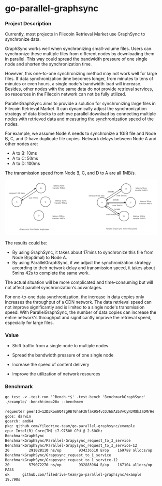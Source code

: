 # go-parallel-graphsync

### Project Description

Currently, most projects in Filecoin Retrieval Market use GraphSync to synchronize data.

GraphSync works well when synchronizing small-volume files. Users can synchronize these multiple files from different nodes by downloading them in parallel. This way could spread the bandwidth pressure of one single node and shorten the synchronization time.

However, this one-to-one synchronizing method may not work well for large files. If data synchronization time becomes longer,  from minutes to tens of minutes or even hours, a single node's bandwidth load will increase. Besides, other nodes with the same data do not provide retrieval services, so resources in the Filecoin network can not be fully utilized.

ParallelGraphSync aims to provide a solution for synchronizing large files in Filecoin Retrieval Market. It can dynamically adjust the synchronization strategy of data blocks to achieve parallel download by connecting multiple nodes with retrieved data and measuring the synchronization speed of the nodes.

For example, we assume Node A needs to synchronize a 1GiB file and Node B, C, and D have duplicate file copies. Network delays between Node A and other nodes are:

- A to B: 10ms
- A to C: 50ms
- A to D: 100ms

The transmission speed from Node B, C, and D to A are all 1MB/s.

![comparison diagram](docs/compare.png)

The results could be:

- By using GraphSync, it takes about 17mins to synchronize this file from Node B(optimal) to Node A.
- By using ParallelGraphSync, if we adjust the synchronization strategy according to their network delay and transmission speed, it takes about 5mins 42s to complete the same work.

The actual situation will be more complicated and time-consuming but will not affect parallel synchronization's advantages.

For one-to-one data synchronization, the increase in data copies only increases the throughput of a CDN network. The data retrieval speed can not improve significantly and is limited to a single node's transmission speed.
With ParallelGraphSync, the number of data copies can increase the entire network's throughput and significantly improve the retrieval speed, especially for large files.



### Value

- Shift traffic from a single node to multiple nodes

- Spread the bandwidth pressure of one single node
- Increase the speed of content delivery
- Improve the utilization of network resources


### Benchmark
```shell
go test -v -test.run '^Bench.*$' -test.bench 'BenchmarkGraphSync' ./example/ -benchtime=20x --benchmem

requester peerId=12D3KooWQ4zg9BTGhaF3NfaR9S4vCQJ6WAZ6VvCyNJMQkJaDMrHe
goos: darwin
goarch: amd64
pkg: github.com/filedrive-team/go-parallel-graphsync/example
cpu: Intel(R) Core(TM) i7-9750H CPU @ 2.60GHz
BenchmarkGraphSync
BenchmarkGraphSync/Parallel-Grapysync_request_to_3_service
BenchmarkGraphSync/Parallel-Grapysync_request_to_3_service-12                 20         291028110 ns/op        934336510 B/op    169788 allocs/op
BenchmarkGraphSync/Grapysync_request_to_1_service
BenchmarkGraphSync/Grapysync_request_to_1_service-12                          20         579072270 ns/op        932883964 B/op    167104 allocs/op
PASS
ok      github.com/filedrive-team/go-parallel-graphsync/example 19.798s
```